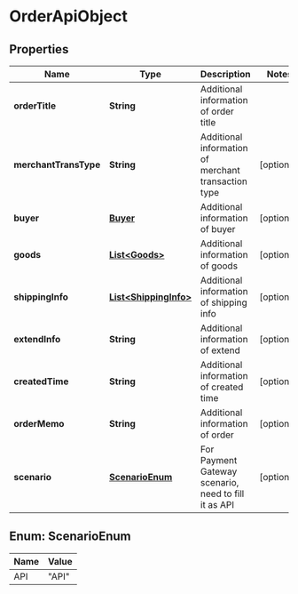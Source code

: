 

# OrderApiObject


## Properties

| Name | Type | Description | Notes |
|------------ | ------------- | ------------- | -------------|
|**orderTitle** | **String** | Additional information of order title |  |
|**merchantTransType** | **String** | Additional information of merchant transaction type |  [optional] |
|**buyer** | [**Buyer**](Buyer.md) | Additional information of buyer |  [optional] |
|**goods** | [**List&lt;Goods&gt;**](Goods.md) | Additional information of goods |  [optional] |
|**shippingInfo** | [**List&lt;ShippingInfo&gt;**](ShippingInfo.md) | Additional information of shipping info |  [optional] |
|**extendInfo** | **String** | Additional information of extend |  [optional] |
|**createdTime** | **String** | Additional information of created time |  [optional] |
|**orderMemo** | **String** | Additional information of order |  [optional] |
|**scenario** | [**ScenarioEnum**](#ScenarioEnum) | For Payment Gateway scenario, need to fill it as API |  [optional] |



## Enum: ScenarioEnum

| Name | Value |
|---- | -----|
| API | &quot;API&quot; |



